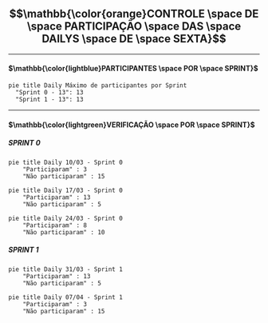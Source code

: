 ## $$\mathbb{\color{orange}CONTROLE \space DE \space PARTICIPAÇÃO \space DAS \space DAILYS \space DE \space SEXTA}$$

---

#### $\mathbb{\color{lightblue}PARTICIPANTES \space POR \space SPRINT}$

```mermaid
pie title Daily Máximo de participantes por Sprint
  "Sprint 0 - 13": 13
  "Sprint 1 - 13": 13
```

---

#### $\mathbb{\color{lightgreen}VERIFICAÇÃO \space POR \space SPRINT}$

##### SPRINT 0

```mermaid
pie title Daily 10/03 - Sprint 0
    "Participaram" : 3
    "Não participaram" : 15
```

```mermaid
pie title Daily 17/03 - Sprint 0
    "Participaram" : 13
    "Não participaram" : 5
```

```mermaid
pie title Daily 24/03 - Sprint 0
    "Participaram" : 8
    "Não participaram" : 10
```

##### SPRINT 1

```mermaid
pie title Daily 31/03 - Sprint 1
    "Participaram" : 13
    "Não participaram" : 5
```

```mermaid
pie title Daily 07/04 - Sprint 1
    "Participaram" : 3
    "Não participaram" : 15
```
